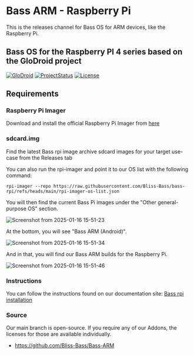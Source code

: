 # Bass ARM - Raspberry Pi 

This is the releases channel for Bass OS for ARM devices, like the Raspberry Pi. 

## Bass OS for the Raspberry PI 4 series based on the GloDroid project

[![GloDroid](https://img.shields.io/badge/GLODROID-PROJECT-blue)](https://github.com/GloDroid/glodroid_manifest)
[![ProjectStatus](https://img.shields.io/badge/PROJECT-STATUS-yellowgreen)](https://github.com/GloDroidCommunity/raspberry-pi/issues/1)
[![License](https://img.shields.io/badge/License-Apache%202.0-blue.svg)](https://opensource.org/licenses/Apache-2.0)

## Requirements

### Raspberry Pi Imager
Download and install the official Raspberry Pi Imager from [here](https://www.raspberrypi.com/software/)

### sdcard.img
Find the latest Bass rpi image archive sdcard images for your target use-case from the Releases tab

You can also run the rpi-imager and point it to our OS list with the following command:

```
rpi-imager --repo https://raw.githubusercontent.com/Bliss-Bass/bass-rpi/refs/heads/main/rpi-imager-os-list.json
```

You will then find the current Bass Pi images under the "Other general-purpose OS" section.

![Screenshot from 2025-01-16 15-51-23](https://github.com/user-attachments/assets/4b7229b7-d355-41b7-a7eb-ac6bfb3ffb9d)

At the bottom, you will see "Bass ARM (Android)". 

![Screenshot from 2025-01-16 15-51-34](https://github.com/user-attachments/assets/1355bc6f-bb38-42ac-bf6b-7ccf9b2b65f4)

And in that, you will find our Bass ARM builds for the Raspberry Pi.

![Screenshot from 2025-01-16 15-51-46](https://github.com/user-attachments/assets/99256edc-47f4-4abc-97b8-34ed078a269e)


### Instructions

You can follow the instructions found on our documentation site: 
[Bass rpi installation](https://docs.blisscolabs.dev/installation/raspberry-pi/raspberry-pi-installation/)

### Source

Our main branch is open-source. If you require any of our Addons, the licenses for those are available individually. 
- https://github.com/Bliss-Bass/Bass-ARM
